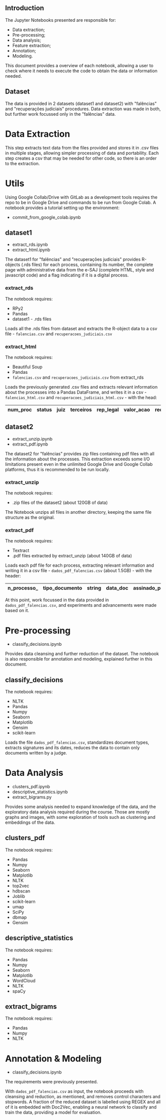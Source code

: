 ## Introduction

The Jupyter Notebooks presented are responsible for:
- Data extraction;
- Pre-processing;
- Data analysis;
- Feature extraction;
- Annotation;
- Modeling.

This document provides a overview of each notebook, allowing a user to check where it needs to execute the code to obtain the data or information needed.

## Dataset

The data is provided in 2 datasets (dataset1 and dataset2) with "falências" and "recuperações judiciais" procedures. Data extraction was made in both, but further work focussed only in the "falências" data.

# Data Extraction

This step extracts text data from the files provided and stores it in .csv files in multiple stages, allowing simpler processing of data and portability. Each step creates a csv that may be needed for other code, so there is an order to the extraction.

# Utils

Using Google Collab/Drive with GitLab as a development tools requires the repo to be in Google Drive and commands to be run from Google Colab. A notebook provides a tutorial setting up the environment:

- commit_from_google_colab.ipynb

## dataset1

- extract_rds.ipynb
- extract_html.ipynb

The dataset1 for "falências" and "recuperações judiciais" provides R-objects (.rds files) for each process, containing its number, the complete page with administrative data from the e-SAJ (complete HTML, style and javascript code) and a flag indicating if it is a digital process.

### extract_rds

The notebook requires:
- RPy2
- Pandas
- dataset1 - .rds files

Loads all the .rds files from dataset and extracts the R-object data to a csv file - ``falencias.csv`` and ``recuperacoes_judiciais.csv``

### extract_html

The notebook requires:
- Beautiful Soup
- Pandas
- ``falencias.csv`` and ``recuperacoes_judiciais.csv`` from extract_rds

Loads the previously generated .csv files and extracts relevant information about the processes into a Pandas DataFrame, and writes it in a csv - ``falencias_html.csv`` and ``recuperacoes_judiciais_html.csv`` - with the head:

| num_proc | status | juiz | terceiros | rep_legal | valor_acao | reqte | adv_reqte | reqdo | adv_reqdo |
| -------- | ------ | ---- | --------- | --------- | ---------- | ----- | --------- | ----- | --------- |

## dataset2

- extract_unzip.ipynb
- extract_pdf.ipynb

The dataset2 for "falências" provides zip files containing pdf files with all the information about the processes. This extraction exceeds some I/O limitations present even in the unlimited Google Drive and Google Collab platforms, thus it is recommended to be run locally.

### extract_unzip

The notebook requires:
- .zip files of the dataset2 (about 120GB of data)

The Notebook unzips all files in another directory, keeping the same file structure as the original.

### extract_pdf

The notebook requires:
- Textract
- .pdf files extracted by extract_unzip (about 140GB of data)

Loads each pdf file for each process, extracting relevant information and writing it in a csv file - ``dados_pdf_falencias.csv`` (about 1.5GB) - with the header:

| n_processo_ | tipo_documento | string | data_doc | assinado_por | n_folha_inicio | n_folha_fim |
| ----------- | -------------- | ------ | -------- | ------------ | -------------- | ----------- |

At this point, work focussed in the data provided in ``dados_pdf_falencias.csv``, and experiments and advancements were made based on it.

# Pre-processing

- classify_decisions.ipynb

Provides data cleansing and further reduction of the dataset. The notebook is also responsible for annotation and modeling, explained further in this document.

## classify_decisions

The notebook requires:
- NLTK
- Pandas
- Numpy
- Seaborn
- Matplotlib
- Gensim
- scikit-learn

Loads the file ``dados_pdf_falencias.csv``, standardizes document types, extracts signatures and its dates, reduces the data to contain only documents written by a judge.
# Data Analysis

- clusters_pdf.ipynb
- descriptive_statistics.ipynb
- extract_bigrams.py

Provides some analysis needed to expand knowledge of the data, and the exploratory data analysis required during the course. Those are mostly graphs and images, with some exploration of tools such as clustering and embeddings of the data.

## clusters_pdf

The notebook requires:
- Pandas
- Numpy
- Seaborn
- Matplotlib
- NLTK
- top2vec
- hdbscan
- Joblib
- scikit-learn
- umap
- SciPy
- dbmap
- Gensim

## descriptive_statistics

The notebook requires:
- Pandas
- Numpy
- Seaborn
- Matplotlib
- WordCloud
- NLTK
- spaCy

## extract_bigrams

The notebook requires:
- Pandas
- Numpy
- NLTK
# Annotation & Modeling

- classify_decisions.ipynb 

The requirements were previously presented.

With ``dados_pdf_falencias.csv`` as input, the notebook proceeds with cleansing and reduction, as mentioned, and removes control characters and stopwords. A fraction of the reduced dataset is labelled using REGEX and all of it is embedded with Doc2Vec, enabling a neural network to classify and train the data, providing a model for evaluation.

